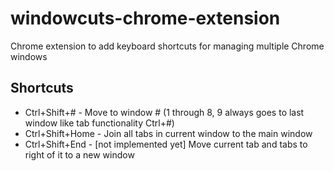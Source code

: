 # windowcuts-chrome-extension
Chrome extension to add keyboard shortcuts for managing multiple Chrome windows

## Shortcuts

* Ctrl+Shift+# - Move to window # (1 through 8, 9 always goes to last window like tab functionality Ctrl+#)
* Ctrl+Shift+Home - Join all tabs in current window to the main window
* Ctrl+Shift+End - [not implemented yet] Move current tab and tabs to right of it to a new window